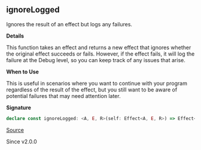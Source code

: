 ## ignoreLogged

Ignores the result of an effect but logs any failures.

**Details**

This function takes an effect and returns a new effect that ignores whether
the original effect succeeds or fails. However, if the effect fails, it will
log the failure at the Debug level, so you can keep track of any issues that
arise.

**When to Use**

This is useful in scenarios where you want to continue with your program
regardless of the result of the effect, but you still want to be aware of
potential failures that may need attention later.

**Signature**

```ts
declare const ignoreLogged: <A, E, R>(self: Effect<A, E, R>) => Effect<void, never, R>
```

[Source](https://github.com/Effect-TS/effect/tree/main/packages/effect/src/Effect.ts#L4067)

Since v2.0.0